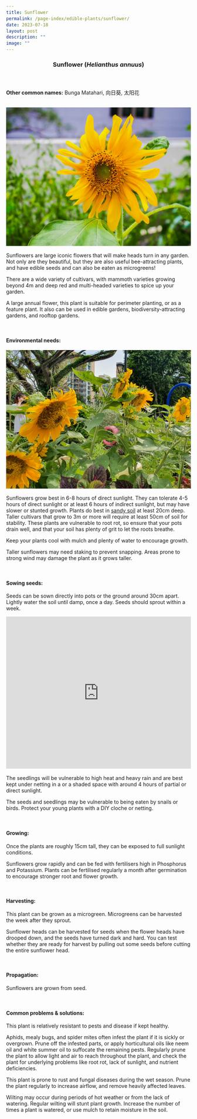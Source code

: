 ```yaml
---
title: Sunflower
permalink: /page-index/edible-plants/sunflower/
date: 2023-07-18
layout: post
description: ""
image: ""
---
```

<header>
	<h3>Sunflower (<em>Helianthus annuus</em>)</h3>
</header>
	
<section>
	<p><strong>Other common names:</strong> Bunga Matahari, 向日葵, 太阳花</p>
	<br>
</section>

<section>
	<img src="/images/Plants/SunflowerJacChua%20(1).jpg">
	
<p>Sunflowers are large iconic flowers that will make heads turn in any garden. Not only are they beautiful, but they are also useful bee-attracting plants, and have edible seeds and can also be eaten as microgreens! </p>
<p>There are a wide variety of cultivars, with mammoth varieties growing beyond 4m and deep red and multi-headed varieties to spice up your garden.</p>
<p>A large annual flower, this plant is suitable for perimeter planting, or as a feature plant. It also can be used in edible gardens, biodiversity-attracting gardens, and rooftop gardens. </p>       
	<br>
</section>

<section>
	<h4>Environmental needs:</h4>
		<img src="/images/Plants/SunflowerJacChua%20(2).jpg">
	
<p>Sunflowers grow best in 6-8 hours of direct sunlight. They can tolerate 4-5 hours of direct sunlight or at least 6 hours of indirect sunlight, but may have slower or stunted growth. Plants do best in <a href="https://staging.dmhtu0pi4p9u7.amplifyapp.com/page-index/horticulture-techniques/soil/">sandy soil</a> at least 20cm deep. Taller cultivars that grow to 3m or more will require at least 50cm of soil for stability. These plants are vulnerable to root rot, so ensure that your pots drain well, and that your soil has plenty of grit to let the roots breathe. </p>
<p>Keep your plants cool with mulch and plenty of water to encourage growth.</p>
<p>Taller sunflowers may need staking to prevent snapping. Areas prone to strong wind may damage the plant as it grows taller.</p>
	<br>
	</section>

<section>
  <h4>Sowing seeds:</h4>
<p>Seeds can be sown directly into pots or the ground around 30cm apart. Lightly water the soil until damp, once a day. Seeds should sprout within a week.</p>
	
<iframe width="100%" height="415" src="https://www.youtube.com/embed/x7J87wY7U6s" title="YouTube video player" frameborder="0" allow="accelerometer; autoplay; clipboard-write; encrypted-media; gyroscope; picture-in-picture; web-share" allowfullscreen=""></iframe>	<br>

<p>The seedlings will be vulnerable to high heat and heavy rain and are best kept under netting in a or a shaded space with around 4 hours of partial or direct sunlight. </p>
<p>The seeds and seedlings may be vulnerable to being eaten by snails or birds. Protect your young plants with a DIY cloche or netting. </p>
<br>
</section>

<section>
	<h4>Growing:</h4>
	<p>Once the plants are roughly 15cm tall, they can be exposed to full sunlight conditions. </p>
<p>Sunflowers grow rapidly and can be fed with fertilisers high in Phosphorus and Potassium. Plants can be fertilised regularly a month after germination to encourage stronger root and flower growth. </p>
<br>
</section>

<section>
	<h4>Harvesting:</h4>
<p>This plant can be grown as a microgreen. Microgreens can be harvested the week after they sprout.</p>
<p>Sunflower heads can be harvested for seeds when the flower heads have drooped down, and the seeds have turned dark and hard. You can test whether they are ready for harvest by pulling out some seeds before cutting the entire sunflower head.</p>
	<br>
</section>

<section>
	<h4>Propagation:</h4>
	<p>Sunflowers are grown from seed. </p>
	<br>
</section>

<section>
	<h4>Common problems &amp; solutions:</h4>
	<p>This plant is relatively resistant to pests and disease if kept healthy.</p>
<p>Aphids, mealy bugs, and spider mites often infest the plant if it is sickly or overgrown. Prune off the infested parts, or apply horticultural oils like neem oil and white summer oil to suffocate the remaining pests. Regularly prune the plant to allow light and air to reach throughout the plant, and check the plant for underlying problems like root rot, lack of sunlight, and nutrient deficiencies.</p>
<p>This plant is prone to rust and fungal diseases during the wet season. Prune the plant regularly to increase airflow, and remove heavily affected leaves.</p>
<p>Wilting may occur during periods of hot weather or from the lack of watering. Regular wilting will stunt plant growth. Increase the number of times a plant is watered, or use mulch to retain moisture in the soil.</p>
<br>
</section>